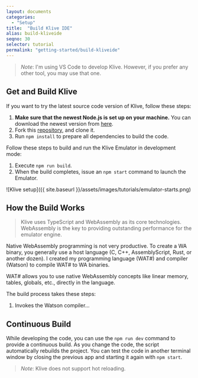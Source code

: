 ```yaml
---
layout: documents
categories: 
  - "Setup"
title:  "Build Klive IDE"
alias: build-kliveide
seqno: 30
selector: tutorial
permalink: "getting-started/build-kliveide"
---
```


> *Note*: I'm using VS Code to develop Klive. However, if you prefer any other tool, you may use that one.

## Get and Build Klive

If you want to try the latest source code version of Klive, follow these steps:

1. **Make sure that the newest Node.js is set up on your machine.** You can download the newest version from [here](https://nodejs.org/en/).
2. Fork this [repository](https://github.com/Dotneteer/kliveide), and clone it.
3. Run `npm install` to prepare all dependencies to build the code.

Follow these steps to build and run the Klive Emulator in development mode:

1. Execute `npm run build`.
2. When the build completes, issue an `npm start` command to launch the Emulator.

![Klive setup]({{ site.baseurl }}/assets/images/tutorials/emulator-starts.png)

## How the Build Works

> Klive uses TypeScript and WebAssembly as its core technologies. WebAssembly is the key to providing outstanding performance for the emulator engine.

Native WebAssembly programming is not very productive. To create a WA binary, you generally use a host language (C, C++, AssemblyScript, Rust, or another dozen).
I created my programming language (WAT#) and compiler (Watson) to compile WAT# to WA binaries.

WAT# allows you to use native WebAssembly concepts like linear memory, tables, globals, etc., directly in the language.

The build process takes these steps:

1. Invokes the Watson compiler...

## Continuous Build

While developing the code, you can use the `npm run dev` command to provide a continuous build. As you change the code, the script automatically rebuilds the project. You can test the code in another terminal window by closing the previous app and starting it again with `npm start`.

> *Note*: Klive does not support hot reloading.



